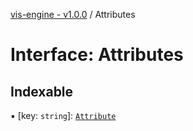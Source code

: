 [vis-engine - v1.0.0](../index.md) / Attributes

# Interface: Attributes

## Indexable

▪ [key: `string`]: [`Attribute`](Attribute.md)
